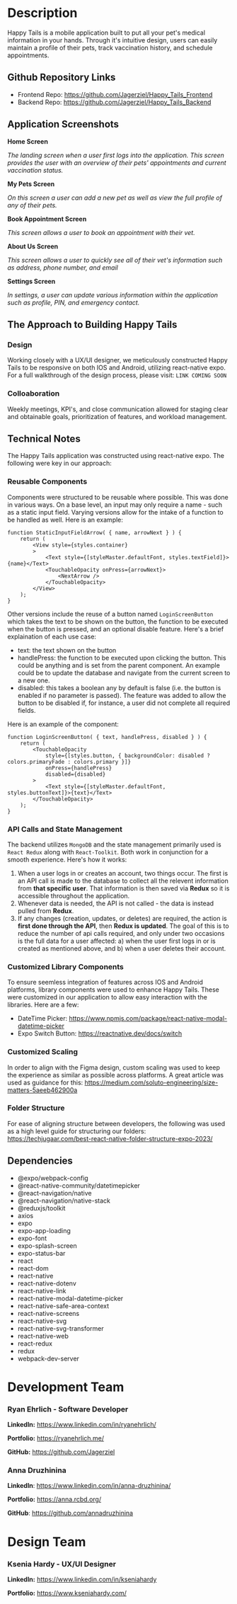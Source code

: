 # Description
Happy Tails is a mobile application built to put all your pet's medical information in your hands. Through it's intuitive design, users can easily maintain a profile of their pets, track vaccination history, and schedule appointments.

## Github Repository Links
- Frontend Repo: https://github.com/Jagerziel/Happy_Tails_Frontend
- Backend Repo: https://github.com/Jagerziel/Happy_Tails_Backend

## Application Screenshots
**Home Screen**

*The landing screen when a user first logs into the application.  This screen provides the user with an overview of their pets' appointments and current vaccination status.*  

<!-- ![Home](./src/images/LogoutHomeScreenshot.png) -->

**My Pets Screen**

*On this screen a user can add a new pet as well as view the full profile of any of their pets.*  

<!-- ![Home](./src/images/LogoutHomeScreenshot.png) -->

**Book Appointment Screen**

*This screen allows a user to book an appointment with their vet.*  

<!-- ![Home](./src/images/LogoutHomeScreenshot.png) -->

**About Us Screen**

*This screen allows a user to quickly see all of their vet's information such as address, phone number, and email*  

<!-- ![Home](./src/images/LogoutHomeScreenshot.png) -->

**Settings Screen**

*In settings, a user can update various information within the application such as profile, PIN, and emergency contact.*  

<!-- ![Home](./src/images/LogoutHomeScreenshot.png) -->

## The Approach to Building Happy Tails

### Design

Working closely with a UX/UI designer, we meticulously constructed Happy Tails to be responsive on both IOS and Android, utilizing react-native expo.  For a full walkthrough of the design process, please visit: `LINK COMING SOON`

### Colloaboration

Weekly meetings, KPI's, and close communication allowed for staging clear and obtainable goals, prioritization of features, and workload management.  

## Technical Notes

The Happy Tails application was constructed using react-native expo.  The following were key in our approach:

### Reusable Components

Components were structured to be reusable where possible.  This was done in various ways.  On a base level, an input may only require a name - such as a static input field.  Varying versions allow for the intake of a function to be handled as well.  Here is an example:

```
function StaticInputFieldArrow( { name, arrowNext } ) {
    return (
        <View style={styles.container}
        >
            <Text style={[styleMaster.defaultFont, styles.textField]}>{name}</Text>
            <TouchableOpacity onPress={arrowNext}>
                <NextArrow /> 
            </TouchableOpacity>
        </View>
    );
}
```

Other versions include the reuse of a button named `LoginScreenButton` which takes the text to be shown on the button, the function to be executed when the button is pressed, and an optional disable feature.  Here's a brief explaination of each use case:

 - text: the text shown on the button
 - handlePress: the function to be executed upon clicking the button.  This could be anything and is set from the parent component.  An example could be to update the database and navigate from the current screen to a new one.
  - disabled: this takes a boolean any by default is false (i.e. the button is enabled if no parameter is passed).  The feature was added to allow the button to be disabled if, for instance, a user did not complete all required fields.

Here is an example of the component:

```
function LoginScreenButton( { text, handlePress, disabled } ) {
    return (
        <TouchableOpacity 
            style={[styles.button, { backgroundColor: disabled ? colors.primaryFade : colors.primary }]} 
            onPress={handlePress}
            disabled={disabled}
        >
            <Text style={[styleMaster.defaultFont, styles.buttonText]}>{text}</Text>
        </TouchableOpacity>
    );
}
```

### API Calls and State Management

The backend utilizes `MongoDB` and the state management primarily used is `React Redux` along with `React-Toolkit`.  Both work in conjunction for a smooth experience.  Here's how it works:

1) When a user logs in or creates an account, two things occur.  The first is an API call is made to the database to collect all the relevent information from **that specific user**.  That information is then saved via **Redux** so it is accessible throughout the application.
2) Whenever data is needed, the API is not called - the data is instead pulled from **Redux**. 
3) If any changes (creation, updates, or deletes) are required, the action is **first done through the API**, then **Redux is updated**.  The goal of this is to reduce the number of api calls required, and only under two occasions is the full data for a user affected: a) when the user first logs in or is created as mentioned above, and b) when a user deletes their account.

### Customized Library Components

To ensure seemless integration of features across IOS and Android platforms, library components were used to enhance Happy Tails.  These were customized in our application to allow easy interaction with the libraries.  Here are a few:

 - DateTime Picker: https://www.npmjs.com/package/react-native-modal-datetime-picker
 - Expo Switch Button: https://reactnative.dev/docs/switch

### Customized Scaling

In order to align with the Figma design, custom scaling was used to keep the experience as similar as possible across platforms.  A great article was used as guidance for this: https://medium.com/soluto-engineering/size-matters-5aeeb462900a

### Folder Structure

For ease of aligning structure between developers, the following was used as a high level guide for structuring our folders: https://techjugaar.com/best-react-native-folder-structure-expo-2023/

## Dependencies

 - @expo/webpack-config
 - @react-native-community/datetimepicker
 - @react-navigation/native
 - @react-navigation/native-stack
 - @reduxjs/toolkit
 - axios
 - expo
 - expo-app-loading
 - expo-font
 - expo-splash-screen
 - expo-status-bar
 - react
 - react-dom
 - react-native
 - react-native-dotenv
 - react-native-link
 - react-native-modal-datetime-picker
 - react-native-safe-area-context
 - react-native-screens
 - react-native-svg
 - react-native-svg-transformer
 - react-native-web
 - react-redux
 - redux
 - webpack-dev-server

# Development Team

### Ryan Ehrlich - Software Developer

**LinkedIn:** https://www.linkedin.com/in/ryanehrlich/

**Portfolio:** https://ryanehrlich.me/

**GitHub:** https://github.com/Jagerziel

### Anna Druzhinina

**LinkedIn**: https://www.linkedin.com/in/anna-druzhinina/

**Portfolio:** https://anna.rcbd.org/

**GitHub**: https://github.com/annadruzhinina

# Design Team

### Ksenia Hardy - UX/UI Designer

**LinkedIn:** https://www.linkedin.com/in/kseniahardy

**Portfolio:** https://www.kseniahardy.com/


